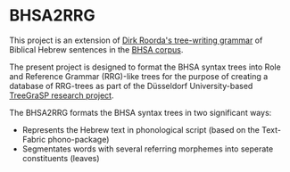 # BHSA2RRG

This project is an extension of [Dirk Roorda's tree-writing grammar](https://nbviewer.jupyter.org/github/annotation/tutorials/blob/master/bhsa/trees.ipynb) of Biblical Hebrew sentences in the [BHSA corpus](https://etcbc.github.io/bhsa/).

The present project is designed to format the BHSA syntax trees into Role and Reference Grammar (RRG)-like trees for the purpose of creating a database of RRG-trees as part of the Düsseldorf University-based [TreeGraSP research project](https://rrg-bh.phil.hhu.de/editor/index).

The BHSA2RRG formats the BHSA syntax trees in two significant ways:
* Represents the Hebrew text in phonological script (based on the Text-Fabric phono-package)
* Segmentates words with several referring morphemes into seperate constituents (leaves)
